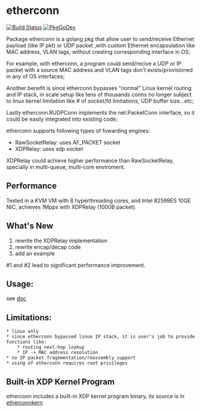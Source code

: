 # etherconn
[![Build Status](https://travis-ci.org/hujun-open/etherconn.svg?branch=master)](https://travis-ci.org/hujun-open/etherconn)
[![PkgGoDev](https://pkg.go.dev/badge/github.com/hujun-open/etherconn)](https://pkg.go.dev/github.com/hujun-open/etherconn)

Package etherconn is a golang pkg that allow user to send/receive Ethernet
payload (like IP pkt) or UDP packet ,with custom Ethernet encapsulation like
MAC address, VLAN tags, without creating corresponding interface in OS;

For example, with etherconn, a program could send/recive a UDP or IP packet
with a source MAC address and VLAN tags don't exists/provisioned in any of OS
interfaces;

Another benefit is since etherconn bypasses "normal" Linux kernel routing and
IP stack, in scale setup like tens of thousands conns no longer subject to
linux kernel limitation like # of socket/fd limitations, UDP buffer size...etc;

Lastly etherconn.RUDPConn implements the net.PacketConn interface,
so it could be easily integrated into existing code;

etherconn supports following types of fowarding engines:
* RawSocketRelay: uses AF_PACKET socket
* XDPRelay: uses xdp socket

XDPRelay could achieve higher performance than RawSocketRelay, specially in multi-queue, multi-core enviroment.

## Performance
Tested in a KVM VM with 8 hyperthreading cores, and Intel 82599ES 10GE NIC, achieves 1Mpps with XDPRelay (1000B packet).

## What's New

1. rewrite the XDPRelay implementation
2. rewrite encap/decap code 
3. add an example 

#1 and #2 lead to significant performance improvement.


## Usage:

see [doc](https://pkg.go.dev/github.com/hujun-open/etherconn)

## Limitations:

	* linux only
	* since etherconn bypassed linux IP stack, it is user's job to provide functions like:
	    * routing next-hop lookup
	    * IP -> MAC address resolution
	* no IP packet fragementation/reassembly support
	* using of etherconn requires root privileges

## Built-in XDP Kernel Program
etherconn includes a built-in XDP kernel program binary, its source is in [etherconnkern](https://github.com/hujun-open/etherconnkern)
